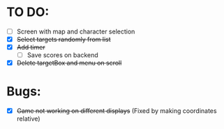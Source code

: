 # TO DO:

- [ ] Screen with map and character selection
- [x] ~~Select targets randomly from list~~ 
- [x] ~~Add timer~~
  - [ ] Save scores on backend
- [x] ~~Delete targetBox and menu on scroll~~

# Bugs:

- [x] ~~Game not working on different displays~~ (Fixed by making coordinates relative)